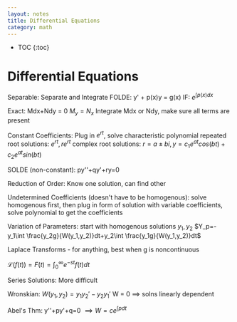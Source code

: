 ```yaml
---
layout: notes
title: Differential Equations
category: math
---
```


* TOC
{:toc}

# Differential Equations
Separable: Separate and Integrate
FOLDE: y' + p(x)y = g(x)
IF: $e^{\int{p(x)}dx}$

Exact: Mdx+Ndy = 0 $M_y=N_x$ 
Integrate Mdx or Ndy, make sure all terms are present

Constant Coefficients: 
Plug in $e^{rt}$, solve characteristic polynomial
repeated root solutions: $e^{rt},re^{rt}$
complex root solutions: $r=a\pm bi, y=c_1e^{at} cos(bt)+c_2e^{at} sin(bt)$

SOLDE (non-constant): 
py''+qy'+ry=0

Reduction of Order: Know one solution, can find other

Undetermined Coefficients (doesn't have to be homogenous): solve homogenous first, then plug in form of solution with variable coefficients, solve polynomial to get the coefficients

Variation of Parameters: start with homogenous solutions $y_1,y_2$
$Y_p=-y_1\int \frac{y_2g}{W(y_1,y_2)}dt+y_2\int \frac{y_1g}{W(y_1,y_2)}dt$

Laplace Transforms - for anything, best when g is noncontinuous

$\mathcal{L}(f(t))=F(t)=\int_0^\infty e^{-st}f(t)dt$

Series Solutions: More difficult

Wronskian: $W(y_1 ,y_2)=y_1y _2' -y_2 y_1'$
W = 0 $\implies$ solns linearly dependent

Abel's Thm: y''+py'+q=0 $\implies W=ce^{\int pdt}$